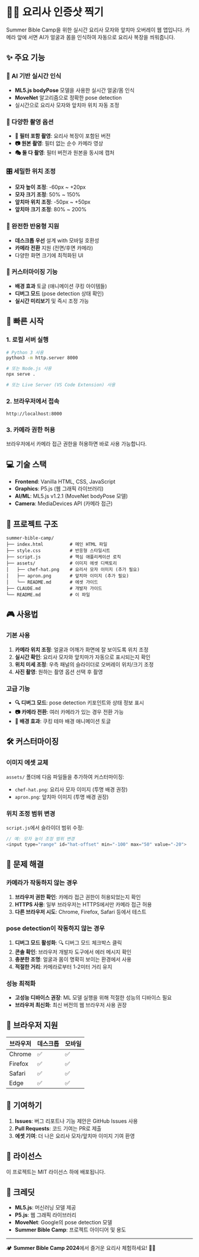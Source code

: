 # 🧑‍🍳 요리사 인증샷 찍기

Summer Bible Camp을 위한 실시간 요리사 모자와 앞치마 오버레이 웹 앱입니다. 카메라 앞에 서면 AI가 얼굴과 몸을 인식하여 자동으로 요리사 복장을 씌워줍니다.

## ✨ 주요 기능

### 🤖 AI 기반 실시간 인식
- **ML5.js bodyPose** 모델을 사용한 실시간 얼굴/몸 인식
- **MoveNet** 알고리즘으로 정확한 pose detection
- 실시간으로 요리사 모자와 앞치마 위치 자동 조정

### 📸 다양한 촬영 옵션
- **📸 필터 포함 촬영**: 요리사 복장이 포함된 버전
- **📷 원본 촬영**: 필터 없는 순수 카메라 영상
- **🎭 둘 다 촬영**: 필터 버전과 원본을 동시에 캡처

### 🎛️ 세밀한 위치 조정
- **모자 높이 조정**: -60px ~ +20px
- **모자 크기 조정**: 50% ~ 150%
- **앞치마 위치 조정**: -50px ~ +50px
- **앞치마 크기 조정**: 80% ~ 200%

### 📱 완전한 반응형 지원
- **데스크톱 우선** 설계 with 모바일 호환성
- **카메라 전환** 지원 (전면/후면 카메라)
- 다양한 화면 크기에 최적화된 UI

### 🎨 커스터마이징 기능
- **배경 효과** 토글 (애니메이션 쿠킹 아이템들)
- **디버그 모드** (pose detection 상태 확인)
- **실시간 미리보기** 및 즉시 조정 가능

## 🚀 빠른 시작

### 1. 로컬 서버 실행
```bash
# Python 3 사용
python3 -m http.server 8000

# 또는 Node.js 사용
npx serve .

# 또는 Live Server (VS Code Extension) 사용
```

### 2. 브라우저에서 접속
```
http://localhost:8000
```

### 3. 카메라 권한 허용
브라우저에서 카메라 접근 권한을 허용하면 바로 사용 가능합니다.

## 💻 기술 스택

- **Frontend**: Vanilla HTML, CSS, JavaScript
- **Graphics**: P5.js (웹 그래픽 라이브러리)
- **AI/ML**: ML5.js v1.2.1 (MoveNet bodyPose 모델)
- **Camera**: MediaDevices API (카메라 접근)

## 📂 프로젝트 구조

```
summer-bible-camp/
├── index.html          # 메인 HTML 파일
├── style.css           # 반응형 스타일시트
├── script.js           # 핵심 애플리케이션 로직
├── assets/             # 이미지 에셋 디렉토리
│   ├── chef-hat.png    # 요리사 모자 이미지 (추가 필요)
│   ├── apron.png       # 앞치마 이미지 (추가 필요)
│   └── README.md       # 에셋 가이드
├── CLAUDE.md           # 개발자 가이드
└── README.md           # 이 파일
```

## 🎮 사용법

### 기본 사용
1. **카메라 위치 조정**: 얼굴과 어깨가 화면에 잘 보이도록 위치 조정
2. **실시간 확인**: 요리사 모자와 앞치마가 자동으로 표시되는지 확인
3. **위치 미세 조정**: 우측 패널의 슬라이더로 오버레이 위치/크기 조정
4. **사진 촬영**: 원하는 촬영 옵션 선택 후 촬영

### 고급 기능
- **🔍 디버그 모드**: pose detection 키포인트와 상태 정보 표시
- **📷 카메라 전환**: 여러 카메라가 있는 경우 전환 가능
- **🎨 배경 효과**: 쿠킹 테마 배경 애니메이션 토글

## 🛠️ 커스터마이징

### 이미지 에셋 교체
`assets/` 폴더에 다음 파일들을 추가하여 커스터마이징:
- `chef-hat.png`: 요리사 모자 이미지 (투명 배경 권장)
- `apron.png`: 앞치마 이미지 (투명 배경 권장)

### 위치 조정 범위 변경
`script.js`에서 슬라이더 범위 수정:
```javascript
// 예: 모자 높이 조정 범위 변경
<input type="range" id="hat-offset" min="-100" max="50" value="-20">
```

## 🐛 문제 해결

### 카메라가 작동하지 않는 경우
1. **브라우저 권한 확인**: 카메라 접근 권한이 허용되었는지 확인
2. **HTTPS 사용**: 일부 브라우저는 HTTPS에서만 카메라 접근 허용
3. **다른 브라우저 시도**: Chrome, Firefox, Safari 등에서 테스트

### pose detection이 작동하지 않는 경우
1. **디버그 모드 활성화**: 🔍 디버그 모드 체크박스 클릭
2. **콘솔 확인**: 브라우저 개발자 도구에서 에러 메시지 확인
3. **충분한 조명**: 얼굴과 몸이 명확히 보이는 환경에서 사용
4. **적절한 거리**: 카메라로부터 1-2미터 거리 유지

### 성능 최적화
- **고성능 디바이스 권장**: ML 모델 실행을 위해 적절한 성능의 디바이스 필요
- **브라우저 최신화**: 최신 버전의 웹 브라우저 사용 권장

## 📱 브라우저 지원

| 브라우저 | 데스크톱 | 모바일 |
|---------|---------|--------|
| Chrome  | ✅      | ✅     |
| Firefox | ✅      | ✅     |
| Safari  | ✅      | ✅     |
| Edge    | ✅      | ✅     |

## 🤝 기여하기

1. **Issues**: 버그 리포트나 기능 제안은 GitHub Issues 사용
2. **Pull Requests**: 코드 기여는 PR로 제출
3. **에셋 기여**: 더 나은 요리사 모자/앞치마 이미지 기여 환영

## 📄 라이선스

이 프로젝트는 MIT 라이선스 하에 배포됩니다.

## 🙏 크레딧

- **ML5.js**: 머신러닝 모델 제공
- **P5.js**: 웹 그래픽 라이브러리
- **MoveNet**: Google의 pose detection 모델
- **Summer Bible Camp**: 프로젝트 아이디어 및 용도

---

🏕️ **Summer Bible Camp 2024**에서 즐거운 요리사 체험하세요! 🧑‍🍳